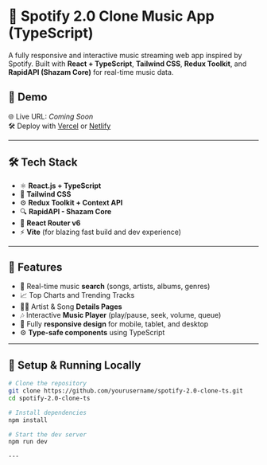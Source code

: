 # 🎵 Spotify 2.0 Clone Music App (TypeScript)

A fully responsive and interactive music streaming web app inspired by Spotify. Built with **React + TypeScript**, **Tailwind CSS**, **Redux Toolkit**, and **RapidAPI (Shazam Core)** for real-time music data.

## 🔗 Demo

🌐 Live URL: *Coming Soon*  
🛠️ Deploy with [Vercel](https://vercel.com) or [Netlify](https://www.netlify.com)

---

## 🛠 Tech Stack

- ⚛️ **React.js + TypeScript**
- 🎨 **Tailwind CSS**
- ⚙️ **Redux Toolkit + Context API**
- 🔍 **RapidAPI - Shazam Core**
- 🧭 **React Router v6**
- ⚡ **Vite** (for blazing fast build and dev experience)

---

## 🎯 Features

- 🔎 Real-time music **search** (songs, artists, albums, genres)
- 📈 Top Charts and Trending Tracks
- 🧑‍🎤 Artist & Song **Details Pages**
- 🎶 Interactive **Music Player** (play/pause, seek, volume, queue)
- 📱 Fully **responsive design** for mobile, tablet, and desktop
- ⚙️ **Type-safe components** using TypeScript

--- 

## 🚀 Setup & Running Locally

```bash
# Clone the repository
git clone https://github.com/yourusername/spotify-2.0-clone-ts.git
cd spotify-2.0-clone-ts

# Install dependencies
npm install

# Start the dev server
npm run dev

---
